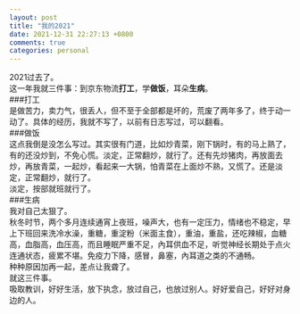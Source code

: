 ```yaml
---
layout: post
title: "我的2021"
date: 2021-12-31 22:27:13 +0800
comments: true
categories: personal
---
```

2021过去了。  
这一年我就三件事：到京东物流**打工**，学**做饭**，耳朵**生病**。  
###打工  
是做苦力，卖力气，很丢人，但不至于全部都是坏的，荒废了两年多了，终于动一动了。具体的经历，我就不写了，以前有日志写过，可以翻看。  
###做饭  
这点我倒是没怎么写过。其实很有门道，比如炒青菜，刚下锅时，有的马上熟了，有的还没炒到，不免心慌。淡定，正常翻炒，就行了。还有先炒猪肉，再放面去炒，再放青菜，一起炒，看起来一大锅，怕青菜在上面炒不熟，又慌了。还是淡定，正常翻炒，就行了。  
淡定，按部就班就行了。  
###生病  
我对自己太狠了。  
秋冬时节，两个多月连续通宵上夜班，噪声大，也有一定压力，情绪也不稳定，早上下班回来洗冷水澡，重糖，重淀粉（米面主食），重油，重盐，还吃辣椒，血糖高，血脂高，血压高，而且睡眠严重不足，內耳供血不足，听觉神经长期处于点火连通状态，疲累不堪。免疫力下降，感冒，鼻塞，內耳道之类的不通畅。  
种种原因加再一起，差点让我聋了。  
就这三件事。  
吸取教训，好好生活，放下执念，放过自己，也放过别人。好好爱自己，好好对身边的人。
